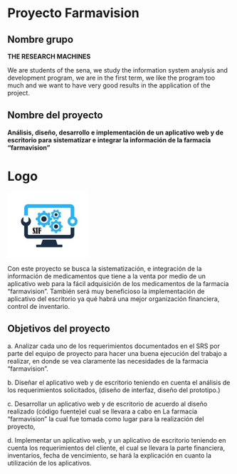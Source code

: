 # Proyecto Farmavision

## Nombre grupo
**THE RESEARCH MACHINES**

We are students of the sena, we study the information system analysis and development program, we are in the first term, we like the program too much and we want to have very good results in the application of the project.

## **Nombre del proyecto**
**Análisis, diseño, desarrollo e implementación de un aplicativo web y de escritorio para sistematizar e integrar la información de la farmacia “farmavision”**

# Logo 
<img src="img/logo.jpg" width="180">

Con este proyecto se busca la sistematización, e integración de la información de medicamentos que tiene a la venta por medio de un aplicativo web para la fácil  adquisición de los medicamentos de la farmacia  “farmavision”.
También será muy beneficioso la implementación de aplicativo del escritorio ya qué habrá una mejor organización financiera, control de inventario.

## Objetivos del proyecto
a.	Analizar cada uno de los requerimientos documentados en el SRS por parte del equipo de proyecto para hacer una buena ejecución del trabajo a realizar, en donde se vea claramente las necesidades de la farmacia “farmavision”.

b.	 Diseñar el aplicativo web y de escritorio teniendo en cuenta el análisis de los requerimientos solicitados, (diseño de interfaz, diseño del prototipo.)

c.	Desarrollar un aplicativo web y de escritorio de acuerdo al diseño realizado (código fuente)el cual se  llevara a cabo en La farmacia “farmavision” la cual fue tomada como lugar para la realización del proyecto, 

d.	Implementar un aplicativo web, y un aplicativo de escritorio teniendo en cuenta los requerimientos del cliente, el cual se llevara la parte financiera, inventarios, fecha de vencimiento, se hará la explicación en cuanto la utilización de los aplicativos. 


